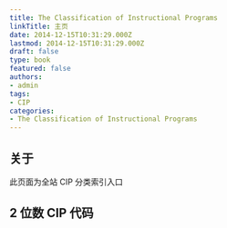 ```yaml
---
title: The Classification of Instructional Programs
linkTitle: 主页
date: 2014-12-15T10:31:29.000Z
lastmod: 2014-12-15T10:31:29.000Z
draft: false
type: book
featured: false
authors:
- admin
tags:
- CIP
categories:
- The Classification of Instructional Programs
---
```


## 关于

此页面为全站 CIP 分类索引入口

## 2 位数 CIP 代码

